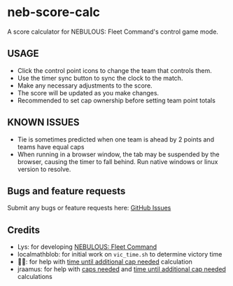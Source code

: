# neb-score-calc

A score calculator for NEBULOUS: Fleet Command's control game mode.

## USAGE

- Click the control point icons to change the team that controls them.
- Use the timer sync button to sync the clock to the match.
- Make any necessary adjustments to the score.
- The score will be updated as you make changes.
- Recommended to set cap ownership before setting team point totals

## KNOWN ISSUES

- Tie is sometimes predicted when one team is ahead by 2 points and teams have equal caps
- When running in a browser window, the tab may be suspended by the browser, causing the timer to fall behind. Run native windows or linux version to resolve.

## Bugs and feature requests

Submit any bugs or feature requests here: [GitHub Issues](https://github.com/matthew-cavener/neb-control-score-calculator/issues)

## Credits

- Lys: for developing [NEBULOUS: Fleet Command](https://store.steampowered.com/app/887570/NEBULOUS_Fleet_Command/)
- localmathblob: for initial work on `vic_time.sh` to determine victory time
- 🦞🦞: for help with [time until additional cap needed](https://discord.com/channels/1091469366371029025/1091469367323152386/1353191485893246976) calculation
- jraamus: for help with [caps needed](https://discord.com/channels/1091469366371029025/1091469367323152386/1353181341570830337) and [time until additional cap needed](https://discord.com/channels/1091469366371029025/1091469367323152386/1353200096350699602) calculations

